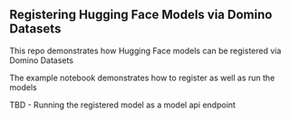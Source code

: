 ## Registering Hugging Face Models via Domino Datasets

This repo demonstrates how Hugging Face models can be registered via Domino Datasets

The example notebook demonstrates how to register as well as run the models 

TBD - Running the registered model as a model api endpoint